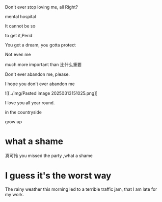 Don't ever stop loving me, all Right?

mental  hospital

It cannot be so

to get it,Perid

You got a dream,
you gotta protect

Not even me

much more important than
比什么重要

Don't ever abandon me, please.

I hope you don't ever abandon me

![[../img/Pasted image 20250313151025.png]]

I love you all year round.

in the countryside

grow up

# what a shame
真可怜
you missed the party ,what a shame

# I guess it's the worst way

The rainy weather this morning led to a terrible traffic jam, that I am late for my work.
